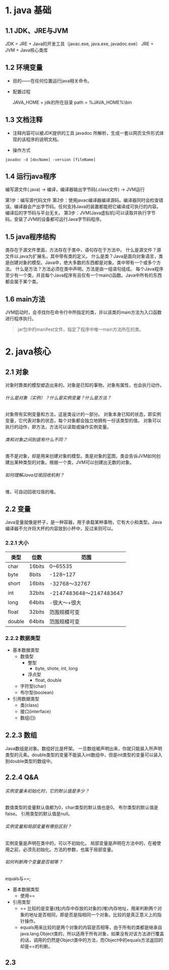 # 1. java 基础

## 1.1 JDK、JRE与JVM

JDK = JRE + Java的开发工具（javac.exe, java.exe, javadoc.exe）
JRE = JVM + Java核心类库

## 1.2 环境变量

- 目的——在任何位置运行java相关命令。

- 配置过程

  JAVA_HOME = jdk的所在目录
  path = %JAVA_HOME%\bin

## 1.3 文档注释

- 注释内容可以被JDK提供的工具 javadoc 所解析，生成一套以网页文件形式体现的该程序的说明文档。

-  操作方式

  ```shell
  javadoc -d [docName] -version [fileName]
  ```

## 1.4  运行java程序

编写源文件(.java) -> 编译，编译器输出字节码(.class文件) -> JVM运行

第1步：编写源代码文件
第2步：使用javac编译器编译源码。编译器同时会检查错误。编译器会产出字节码。任何支持Java的装置都能把它编译成可执行的内容。编译后的字节码与平台无关。
第3步：JVM(Java虚拟机)可以读取并执行字节码。安装了JVM的设备都可运行Java字节码程序。

## 1.5 java程序结构

类存在于源文件里面，方法存在于类中，语句存在于方法中。
什么是源文件？源文件以.java为扩展名，其中带有类的定义。
什么是类？Java是面向对象语言，类是创建对象的模型。Java中，绝大多数的东西都是对象。类中带有一个或多个方法。
什么是方法？方法必须在类中声明，方法是由一组语句组成。
每个Java程序至少有一个类，并且每个Java程序有且仅有一个main()函数。Java中所有的东西都会属于某个类。

## 1.6 main方法

JVM启动时，会寻找你在命令行中所指定的类，并以该类的main方法为入口函数进行程序执行。

> jar包中的manifest文件，指定了程序中唯一main方法所在的类。

# 2. java核心

## 2.1 对象

对象时靠类的模型塑造出来的。对象是已知的事物，对象有属性，也会执行动作。

###### 什么是对象（实例）？什么是实例变量？什么是方法？

对象带有实例变量和方法，这是类设计的一部分。
对象本身已知的状态，即实例变量，它代表对象的状态，每个对象都会独立地拥有一份该类型的值。
对象可以执行的动作，即方法，方法可以读取或操作实例变量。

###### 类和对象之间到底有什么不同？

类不是对象，却是用来创建对象的模型。类是对象的蓝图，类会告诉JVM如何创建出某种类型的对象。根据一个类，JVM可以创建出无数的对象。

###### 如何理解Java垃圾回收机制？

堆，可自动回收垃圾的堆。

## 2.2 变量

Java变量就像是杯子，是一种容器，用于承载某种事物，它有大小和类型。Java编译器不允许将大杯的内容放到小杯中，反过来则可以。

### 2.2.1 大小

| 类型   | 位数 | 范围                 |
| ------ | ------ | ----------------------- |
| char   | 16bits | 0~65535                 |
| byte   | 8bits  | -128~127                |
| short  | 16bits | -32768～32767           |
| int    | 32bits | -2147483648～2147483647 |
| long   | 64bits | -很大～+很大            |
| float  | 32bits | 范围规模可变            |
| double | 64bits | 范围规模可变            |

### 2.2.2 数据类型

- 基本数据类型
  - 数值型
    - 整型
      - byte, shote, int, long
    - 浮点型
      - float, double
  - 字符型(char)
  - 布尔型(boolean)
- 引用数据类型
  - 类(class)
  - 接口(interface)
  - 数组([])

## 2.2.3 数组

Java数组是对象。数组好比是杯架。
一旦数组被声明出来，你就只能装入所声明类型的元素。double类型的变量不能装入int数组中，但是int类型的变量可以装入到double类型的数组中。

## 2.2.4 Q&A

###### 实例变量未初始化时，它的默认值是多少？

数值类型的变量默认值都为0，char类型的默认值也是0。
布尔类型的默认值是false。
引用类型的默认值是null。

###### 实例变量和局部变量有哪些区别？

实例变量是声明在类中的，可以不初始化。
局部变量是声明在方法中的，在被使用之前，必须先初始化。方法的参数，也属于局部变量。

###### 如何判断两个变量是否相等？

equals与==;

- 基本数据类型
  - 使用==
- 引用类型
  - == 比较的是变量(栈)内存中存放的对象的(堆)内存地址，用来判断两个对象的地址是否相同，即是否是指相同一个对象。比较的是真正意义上的指针操作。
  - equals用来比较的是两个对象的内容是否相等，由于所有的类都是继承自java.lang.Object类的，所以适用于所有对象，如果没有对该方法进行覆盖的话，调用的仍然是Object类中的方法，而Object中的equals方法返回的却是==的判断。

## 2.3 